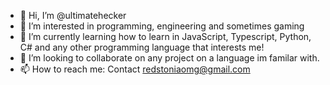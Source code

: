 - 👋 Hi, I’m @ultimatehecker
- 👀 I’m interested in programming, engineering and sometimes gaming
- 🌱 I’m currently learning how to learn in JavaScript, Typescript, Python, C# and any other programming language that interests me!
- 💞️ I’m looking to collaborate on any project on a language im familar with.
- 📫 How to reach me: Contact redstoniaomg@gmail.com
